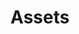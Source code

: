 ---
title: Assets
description: Learn about the assets used in the Milo Docs theme.
weight: 100
icon: "assets.svg"
---